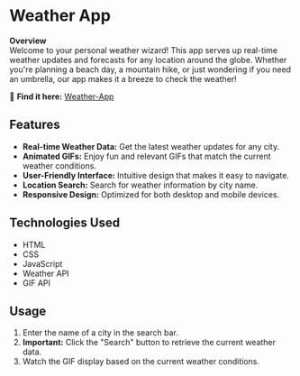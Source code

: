 # Weather App

**Overview**  
Welcome to your personal weather wizard! This app serves up real-time weather updates and forecasts for any location around the globe. Whether you're planning a beach day, a mountain hike, or just wondering if you need an umbrella, our app makes it a breeze to check the weather! 


🔗 **Find it here:** [Weather-App](https://algomystique.github.io/Weather-App)

## Features

- **Real-time Weather Data:** Get the latest weather updates for any city.
- **Animated GIFs:** Enjoy fun and relevant GIFs that match the current weather conditions.
- **User-Friendly Interface:** Intuitive design that makes it easy to navigate.
- **Location Search:** Search for weather information by city name.
- **Responsive Design:** Optimized for both desktop and mobile devices.

## Technologies Used

- HTML
- CSS
- JavaScript
- Weather API
- GIF API

## Usage

1. Enter the name of a city in the search bar.
2. **Important:** Click the "Search" button to retrieve the current weather data.
3. Watch the GIF display based on the current weather conditions.
